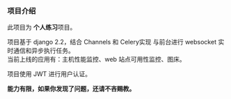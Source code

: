 ### 项目介绍

此项目为 **个人练习**项目。   

项目基于 django 2.2，结合 Channels 和 Celery实现 与前台进行 websocket 实时通信和异步执行任务。   
当前上线的应用有：主机性能监控、web 站点可用性监控、图床。  

项目使用 JWT 进行用户认证。   

**能力有限，如果你发现了问题，还请不吝赐教。**
